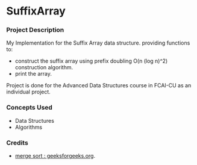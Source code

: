 # SuffixArray

### Project Description

My Implementation for the Suffix Array data structure. providing functions to:
- construct the suffix array using prefix doubling O(n (log n)^2) construction algorithm.
- print the array.

Project is done for the Advanced Data Structures course in FCAI-CU as an individual project.

### Concepts Used

- Data Structures
- Algorithms
 
### Credits

- [merge sort : geeksforgeeks.org](https://www.geeksforgeeks.org/merge-sort/).